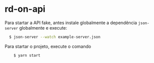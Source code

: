 # rd-on-api

Para startar a API fake, antes instale globalmente a dependência `json-server` globalmente e execute:

```bash
  $ json-server --watch example-server.json
  ```
  
Para startar o projeto, execute o comando
```bash
    $ yarn start
```